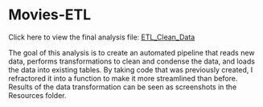 # Movies-ETL
Click here to view the final analysis file: [ETL_Clean_Data](https://github.com/wonhee3472/Movies-ETL/blob/main/ETL_clean_kaggle_data.ipynb)

The goal of this analysis is to create an automated pipeline that reads new data, performs transformations to clean and condense the data, and loads the data into existing tables. By taking code that was previously created, I refractored it into a function to make it more streamlined than before. Results of the data transformation can be seen as screenshots in the Resources folder.
